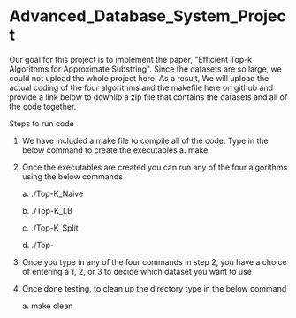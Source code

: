 # Advanced_Database_System_Project
Our goal for this project is to implement the paper, "Efficient Top-k Algorithms for Approximate Substring". Since the datasets are so large, we could not upload the whole project here. As a result, We will upload the actual coding of the four algorithms and the makefile here on github and provide a link below to downlip a zip file that contains the datasets and all of the code together.
 
 Steps to run code
 1. We have included a make file to compile all of the code. Type in the below command to create the executables
    a. make
 2. Once the executables are created you can run any of the four algorithms using the below commands
 
    a. ./Top-K_Naive
    
    b. ./Top-K_LB
    
    c. ./Top-K_Split
    
    d. ./Top-
    
 3. Once you type in any of the four commands in step 2, you have a choice of entering a 1, 2, or 3 to decide which dataset you want to use
 4. Once done testing, to clean up the directory type in the below command
 
    a. make clean
